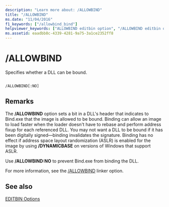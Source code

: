 ```yaml
---
description: "Learn more about: /ALLOWBIND"
title: "/ALLOWBIND"
ms.date: "11/04/2016"
f1_keywords: ["/allowbind_bind"]
helpviewer_keywords: ["ALLOWBIND editbin option", "/ALLOWBIND editbin option", "-ALLOWBIND editbin option"]
ms.assetid: eaadbb8c-4339-4281-9a75-3a1ce2352ff8
---
```

# /ALLOWBIND

Specifies whether a DLL can be bound.

```

/ALLOWBIND[:NO]
```

## Remarks

The **/ALLOWBIND** option sets a bit in a DLL's header that indicates to Bind.exe that the image is allowed to be bound. Binding can allow an image to load faster when the loader doesn't have to rebase and perform address fixup for each referenced DLL. You may not want a DLL to be bound if it has been digitally signed—binding invalidates the signature. Binding has no effect if address space layout randomization (ASLR) is enabled for the image by using **/DYNAMICBASE** on versions of Windows that support ASLR.

Use **/ALLOWBIND:NO** to prevent Bind.exe from binding the DLL.

For more information, see the [/ALLOWBIND](allowbind-prevent-dll-binding.md) linker option.

## See also

[EDITBIN Options](editbin-options.md)
